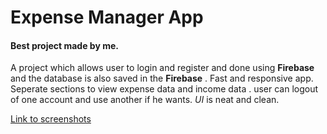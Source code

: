 # Expense Manager App
#### Best project made by me.

A project which allows user to login and register and done using **Firebase** and the database is also saved in the **Firebase** . 
Fast and responsive app.
Seperate sections to view expense data and income data .
user can logout of one account and use another if he wants.
*UI* is neat and clean.

[Link to screenshots](https://github.com/developertaruncharan/BestExpenseManager/tree/master/screenshots)

